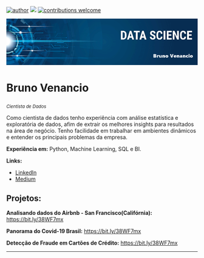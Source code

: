 [![author](https://img.shields.io/badge/bruno-author-yellowgreen)](https://www.linkedin.com/in/bruno-venancio-nas) [![](https://img.shields.io/badge/python-3.7+-blue.svg)](https://www.python.org/downloads/release/python-365/) 
 [![contributions welcome](https://img.shields.io/badge/contributions-welcome-brightgreen.svg?style=flat)](https://github.com/Brunolts01/data_science/issues)

<p align="center">
  <img src="banner.png" 
</p>

# Bruno Venancio
<sub>*Cientista de Dados*</sub>

Como cientista de dados tenho experiência com análise estatística e exploratória de dados, afim de extrair os melhores insights para resultados na área de negócio. Tenho facilidade em trabalhar em ambientes dinâmicos e entender os principais problemas da empresa.
 

**Experiência em:** Python, Machine Learning, SQL e BI.

**Links:**
* [LinkedIn](https://www.linkedin.com/in/bruno-venancio-nas)
* [Medium](https://medium.com/@bruno.venancio)


## Projetos:

**Analisando dados do Airbnb - San Francisco(Califórnia):** https://bit.ly/38WF7mx
 
**Panorama do Covid-19 Brasil:** https://bit.ly/38WF7mx
 
**Detecção de Fraude em Cartões de Crédito:** https://bit.ly/38WF7mx

---





